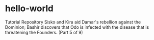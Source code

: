 # hello-world
Tutorial Repository
Sisko and Kira aid Damar's rebellion against the Dominion; Bashir discovers that Odo is infected with the disease that is threatening the Founders. (Part 5 of 9)
